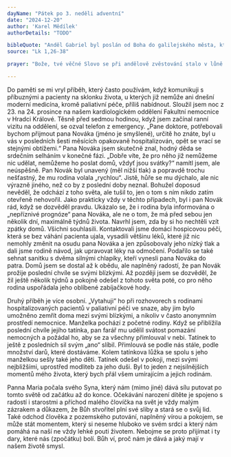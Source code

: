 ```yaml
---
dayName: "Pátek po 3. neděli adventní"
date: "2024-12-20"
author: 'Karel Mědílek'
authorDetails: "TODO"

bibleQuote: "Anděl Gabriel byl poslán od Boha do galilejského města, které se jmenuje Nazaret, k panně zasnoubené s mužem jménem Josef z Davidova rodu a ta panna se jmenovala Maria. Anděl k ní vešel a řekl: „Buď zdráva, milostiplná! Pán s tebou!“ Když to slyšela, ulekla se a uvažovala, co má ten pozdrav znamenat. Anděl jí řekl: „Neboj se, Maria, neboť jsi nalezla milost u Boha. Počneš a porodíš syna a dáš mu jméno Ježíš. Bude veliký a bude nazván Synem Nejvyššího. Pán Bůh mu dá trůn jeho předka Davida, bude kralovat nad Jakubovým rodem navěky a jeho království nebude mít konce.“ Maria řekla andělovi: „Jak se to stane? Vždyť muže nepoznávám.“ Anděl jí odpověděl: „Duch Svatý sestoupí na tebe a moc Nejvyššího tě zastíní. Proto také dítě bude nazváno svaté, Syn Boží. I tvoje příbuzná Alžběta počala ve svém stáří syna a je už v šestém měsíci, ačkoli byla považována za neplodnou. Vždyť u Boha není nic nemožného.“ Maria řekla: „Jsem služebnice Páně: ať se mi stane podle tvého slova.“ A anděl od ní odešel."
source: "Lk 1,26-38"

prayer: "Bože, tvé věčné Slovo se při andělově zvěstování stalo v lůně neposkvrněné Panny člověkem, a ona ho s pokorou přijala, stala se jeho příbytkem a byla naplněna světlem Ducha Svatého; pomáhej nám, abychom i my pokorně přijímali a plnili tvou vůli. Prosíme o to skrze tvého Syna…"

---
```


Do paměti se mi vryl příběh, který často používám, když komunikuji s příbuznými a pacienty na sklonku života, u kterých již nemůže ani dnešní moderní medicína, kromě paliativní péče, příliš nabídnout. Sloužil jsem noc z 23. na 24. prosince na našem kardiologickém oddělení Fakultní nemocnice v Hradci Králové. Těsně před sedmou hodinou, když jsem začínal ranní vizitu na oddělení, se ozval telefon z emergency. „Pane doktore, potřebovali bychom přijmout pana Nováka (jméno je smyšlené), určitě ho znáte, byl u vás v posledních šesti měsících opakovaně hospitalizován, opět se vrací se stejnými obtížemi.“ Pana Nováka jsem skutečně znal, hodný děda se srdečním selháním v konečné fázi. „Dobře víte, že pro něho již nemůžeme nic udělat, nemůžeme ho poslat domů, vždyť jsou svátky?“ namítl jsem, ale neúspěšně. Pan Novák byl unavený (měl nižší tlak) a popravdě trochu nešťastný, že mu rodina volala „rychlou“. Jistě, hůře se mu dýchalo, ale nic výrazně jiného, než co by z poslední doby neznal. Bohužel doposud nevěděl, že odchází z toho světa, ale tušil to, jen o tom s ním nikdo zatím otevřeně nehovořil. Jako prakticky vždy v těchto případech, byl i pan Novák rád, když se dozvěděl pravdu. Ukázalo se, že i rodina byla informována o „nepříznivé prognóze“ pana Nováka, ale ne o tom, že má před sebou jen několik dní, maximálně týdnů života. Navrhl jsem, zda by si ho nechtěli vzít zpátky domů. Všichni souhlasili. Kontaktovali jsme domácí hospicovou péči, která se bez váhání pacienta ujala, vysadili většinu léků, které již nic nemohly změnit na osudu pana Nováka a jen způsobovaly jeho nízký tlak a dali jsme rodině návod, jak upravovat léky na odmočení. Podařilo se také sehnat sanitku s dvěma silnými chlapíky, kteří vynesli pana Nováka do patra. Domů jsem se dostal až k obědu, ale naplněný radostí, že pan Novák prožije poslední chvíle se svými blízkými. Až později jsem se dozvěděl, že žil ještě několik týdnů a pokojně odešel z tohoto světa poté, co pro něho rodina uspořádala jeho oblíbené zabíjačkové hody.

Druhý příběh je více osobní. „Vytahuji“ ho při rozhovorech s rodinami hospitalizovaných pacientů v paliativní péči ve snaze, aby jim bylo umožněno zemřít doma mezi svými blízkými, a nikoliv v často anonymním prostředí nemocnice. Manželka pochází z početné rodiny. Když se přiblížila poslední chvíle jejího tatínka, pan farář mu udělil svátost pomazání nemocných a požádal ho, aby se za všechny přimlouval v nebi. Tatínek to ještě z posledních sil svým „ano“ slíbil. Přimlouvá se podle nás stále, podle množství darů, které dostáváme. Kolem tatínkova lůžka se spolu s jeho manželkou sešly také jeho děti. Tatínek odešel v pokoji, mezi svými nejbližšími, uprostřed modliteb za jeho duši. Byl to jeden z nejsilnějších momentů mého života, který bych přál všem umírajícím a jejich rodinám.
 
Panna Maria počala svého Syna, který nám (mimo jiné) dává sílu putovat po tomto světě od začátku až do konce. Očekávání narození dítěte je spojeno s radostí i starostmi a příchod malého človíčka na svět je vždy malým zázrakem a důkazem, že Bůh stvořitel plní své sliby a stará se o svůj lid. Také odchod člověka z pozemského putování, naplněný vírou a pokojem, se může stát momentem, který si neseme hluboko ve svém srdci a který nám pomáhá na naší ne vždy lehké pouti životem. Nebojme se proto přijímat i ty dary, které nás (zpočátku) bolí. Bůh ví, proč nám je dává a jaký mají v našem životě smysl.
